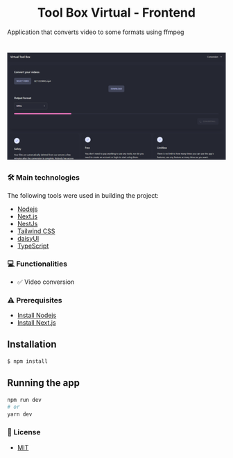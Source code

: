 <h1 align="center">Tool Box Virtual - Frontend</h1>

<p>Application that converts video to some formats using ffmpeg</p>

<h1 align="center">
  <img alt="Tool Box Virtual" title="Tool Box Virtual" src="./screenshots/image.png" />
</h1>

### 🛠 Main technologies

The following tools were used in building the project:

- [Nodejs](https://nodejs.org/en/)
- [Next.js](https://nextjs.org/)
- [NestJs](https://nestjs.com/)
- [Tailwind CSS](https://tailwindcss.com/)
- [daisyUI](https://daisyui.com/)
- [TypeScript](https://www.typescriptlang.org/)

### 💻 Functionalities

- ✅ Video conversion

### ⚠️ Prerequisites

- [Install Nodejs](https://nodejs.org/en/)
- [Install Next.js](https://nextjs.org/)

## Installation

```bash
$ npm install
```

## Running the app

```bash
npm run dev
# or
yarn dev
```

### 📄 License

- [MIT](https://github.com/sal-rosa/backend-tool-box-virtual/blob/main/LICENSE)
